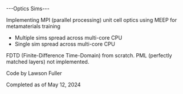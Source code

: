 ---Optics Sims---

Implementing MPI (parallel processing) unit cell optics using MEEP for metamaterials training
  - Multiple sims spread across multi-core CPU
  - Single sim spread across multi-core CPU

FDTD (Finite-Difference Time-Domain) from scratch. PML (perfectly matched layers) not implemented.

Code by Lawson Fuller

Completed as of May 12, 2024

